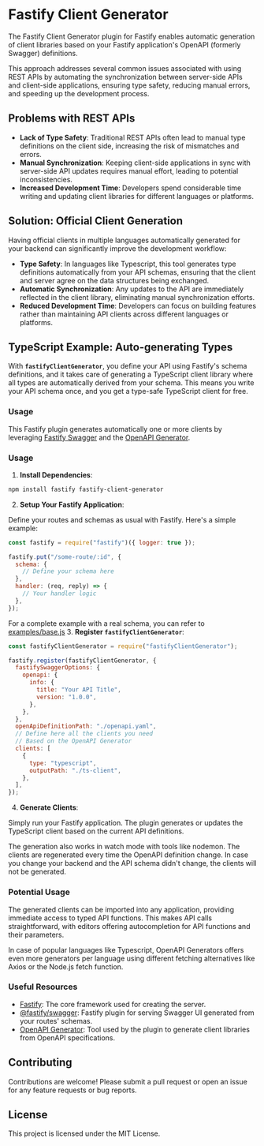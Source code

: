 # Fastify Client Generator

The Fastify Client Generator plugin for Fastify enables automatic generation of client libraries based on your Fastify application's OpenAPI (formerly Swagger) definitions.

This approach addresses several common issues associated with using REST APIs by automating the synchronization between server-side APIs and client-side applications, ensuring type safety, reducing manual errors, and speeding up the development process.

## Problems with REST APIs

- **Lack of Type Safety**: Traditional REST APIs often lead to manual type definitions on the client side, increasing the risk of mismatches and errors.
- **Manual Synchronization**: Keeping client-side applications in sync with server-side API updates requires manual effort, leading to potential inconsistencies.
- **Increased Development Time**: Developers spend considerable time writing and updating client libraries for different languages or platforms.

## **Solution: Official Client Generation**

Having official clients in multiple languages automatically generated for your backend can significantly improve the development workflow:

- **Type Safety**: In languages like Typescript, this tool generates type definitions automatically from your API schemas, ensuring that the client and server agree on the data structures being exchanged.
- **Automatic Synchronization**: Any updates to the API are immediately reflected in the client library, eliminating manual synchronization efforts.
- **Reduced Development Time**: Developers can focus on building features rather than maintaining API clients across different languages or platforms.

## **TypeScript Example: Auto-generating Types**

With **`fastifyClientGenerator`**, you define your API using Fastify's schema definitions, and it takes care of generating a TypeScript client library where all types are automatically derived from your schema. This means you write your API schema once, and you get a type-safe TypeScript client for free.

### **Usage**

This Fastify plugin generates automatically one or more clients by leveraging [Fastify Swagger](https://www.npmjs.com/package/@fastify/swagger) and the [OpenAPI Generator](https://openapi-generator.tech/).

### **Usage**

1. **Install Dependencies**:

```bash
npm install fastify fastify-client-generator
```

2. **Setup Your Fastify Application**:

Define your routes and schemas as usual with Fastify. Here's a simple example:

```js
const fastify = require("fastify")({ logger: true });

fastify.put("/some-route/:id", {
  schema: {
    // Define your schema here
  },
  handler: (req, reply) => {
    // Your handler logic
  },
});
```

For a complete example with a real schema, you can refer to [examples/base.js](./examples/base.js) 3. **Register `fastifyClientGenerator`**:

```js
const fastifyClientGenerator = require("fastifyClientGenerator");

fastify.register(fastifyClientGenerator, {
  fastifySwaggerOptions: {
    openapi: {
      info: {
        title: "Your API Title",
        version: "1.0.0",
      },
    },
  },
  openApiDefinitionPath: "./openapi.yaml",
  // Define here all the clients you need
  // Based on the OpenAPI Generator
  clients: [
    {
      type: "typescript",
      outputPath: "./ts-client",
    },
  ],
});
```

4. **Generate Clients**:

Simply run your Fastify application. The plugin generates or updates the TypeScript client based on the current API definitions.

The generation also works in watch mode with tools like nodemon. The clients are regenerated every time the OpenAPI definition change. In case you change your backend and the API schema didn't change, the clients will not be generated.

### **Potential Usage**

The generated clients can be imported into any application, providing immediate access to typed API functions. This makes API calls straightforward, with editors offering autocompletion for API functions and their parameters.

In case of popular languages like Typescript, OpenAPI Generators offers even more generators per language using different fetching alternatives like Axios or the Node.js fetch function.

### **Useful Resources**

- [Fastify](https://www.fastify.io/): The core framework used for creating the server.
- [@fastify/swagger](https://github.com/fastify/fastify-swagger): Fastify plugin for serving Swagger UI generated from your routes' schemas.
- [OpenAPI Generator](https://openapi-generator.tech/): Tool used by the plugin to generate client libraries from OpenAPI specifications.

## **Contributing**

Contributions are welcome! Please submit a pull request or open an issue for any feature requests or bug reports.

## **License**

This project is licensed under the MIT License.
